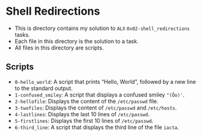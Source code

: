 # Shell Redirections

- This is directory contains my solution to `ALX` `0x02-shell_redirections` tasks.
- Each file in this directory is the solution to a task.
- All files in this directory are scripts.

## Scripts

- `0-hello_world`: A script that prints “Hello, World”, followed by a new line to the standard output.
- `1-confused_smiley`: A script that displays a confused smiley `"(Ôo)'`.
- `2-hellofile`: Displays the content of the `/etc/passwd` file.
- `3-twofiles`: Displays the content of `/etc/passwd` and `/etc/hosts`.
- `4-lastlines`: Displays the last 10 lines of `/etc/passwd`.
- `5-firstlines`: Displays the first 10 lines of `/etc/passwd`.
- `6-third_line`: A script that displays the third line of the file `iacta`.
